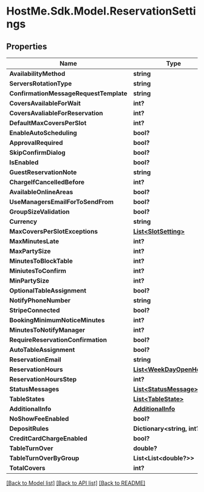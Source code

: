 # HostMe.Sdk.Model.ReservationSettings
## Properties

Name | Type | Description | Notes
------------ | ------------- | ------------- | -------------
**AvailabilityMethod** | **string** |  | [optional] 
**ServersRotationType** | **string** |  | [optional] 
**ConfirmationMessageRequestTemplate** | **string** |  | [optional] 
**CoversAvailableForWait** | **int?** |  | [optional] 
**CoversAvaliableForReservation** | **int?** |  | [optional] 
**DefaultMaxCoversPerSlot** | **int?** |  | [optional] 
**EnableAutoScheduling** | **bool?** |  | [optional] 
**ApprovalRequired** | **bool?** |  | [optional] 
**SkipConfirmDialog** | **bool?** |  | [optional] 
**IsEnabled** | **bool?** |  | [optional] 
**GuestReservationNote** | **string** |  | [optional] 
**ChargeIfCancelledBefore** | **int?** |  | [optional] 
**AvailableOnlineAreas** | **bool?** |  | [optional] 
**UseManagersEmailForToSendFrom** | **bool?** |  | [optional] 
**GroupSizeValidation** | **bool?** |  | [optional] 
**Currency** | **string** |  | [optional] 
**MaxCoversPerSlotExceptions** | [**List&lt;SlotSetting&gt;**](SlotSetting.md) |  | [optional] 
**MaxMinutesLate** | **int?** |  | [optional] 
**MaxPartySize** | **int?** |  | [optional] 
**MinutesToBlockTable** | **int?** |  | [optional] 
**MiniutesToConfirm** | **int?** |  | [optional] 
**MinPartySize** | **int?** |  | [optional] 
**OptionalTableAssignment** | **bool?** |  | [optional] 
**NotifyPhoneNumber** | **string** |  | [optional] 
**StripeConnected** | **bool?** |  | [optional] 
**BookingMinimumNoticeMinutes** | **int?** |  | [optional] 
**MinutesToNotifyManager** | **int?** |  | [optional] 
**RequireReservationConfirmation** | **bool?** |  | [optional] 
**AutoTableAssignment** | **bool?** |  | [optional] 
**ReservationEmail** | **string** |  | [optional] 
**ReservationHours** | [**List&lt;WeekDayOpenHours&gt;**](WeekDayOpenHours.md) |  | [optional] 
**ReservationHoursStep** | **int?** |  | [optional] 
**StatusMessages** | [**List&lt;StatusMessage&gt;**](StatusMessage.md) |  | [optional] 
**TableStates** | [**List&lt;TableState&gt;**](TableState.md) |  | [optional] 
**AdditionalInfo** | [**AdditionalInfo**](AdditionalInfo.md) |  | [optional] 
**NoShowFeeEnabled** | **bool?** |  | [optional] 
**DepositRules** | **Dictionary&lt;string, int?&gt;** |  | [optional] 
**CreditCardChargeEnabled** | **bool?** |  | [optional] 
**TableTurnOver** | **double?** |  | [optional] 
**TableTurnOverByGroup** | **List&lt;List&lt;double?&gt;&gt;** |  | [optional] 
**TotalCovers** | **int?** |  | [optional] 

[[Back to Model list]](../README.md#documentation-for-models) [[Back to API list]](../README.md#documentation-for-api-endpoints) [[Back to README]](../README.md)

